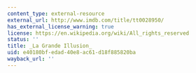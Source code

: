 ```yaml
---
content_type: external-resource
external_url: http://www.imdb.com/title/tt0028950/
has_external_license_warning: true
license: https://en.wikipedia.org/wiki/All_rights_reserved
status: ''
title: _La Grande Illusion_
uid: e40180bf-edad-40e8-ac61-d18f885820ba
wayback_url: ''
---
```

